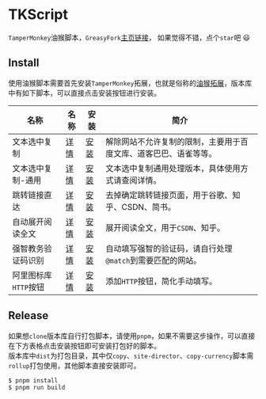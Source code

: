 # TKScript

`TamperMonkey`油猴脚本，`GreasyFork`[主页链接](https://greasyfork.org/zh-CN/users/584991-windrunnermax)， 如果觉得不错，点个`star`吧 😃  


## Install

使用油猴脚本需要首先安装`TamperMonkey`拓展，也就是俗称的[油猴拓展](https://www.tampermonkey.net/index.php)，版本库中有如下脚本，可以直接点击安装按钮进行安装。

| 名称 | 名称 | 安装 | 简介 |
|----|----|----|----|
| 文本选中复制 | [详情](https://github.com/WindrunnerMax/TKScript/blob/master/src/copy/README.md) | [安装](https://cdn.jsdelivr.net/gh/WindrunnerMax/TKScript@master/dist/copy.user.js) | 解除网站不允许复制的限制，主要用于百度文库、道客巴巴、语雀等等。 |
| 文本选中复制-通用 | [详情](https://github.com/WindrunnerMax/TKScript/blob/master/src/copy-currency/README.md) |  [安装](https://cdn.jsdelivr.net/gh/WindrunnerMax/TKScript@master/dist/copy-currency.user.js) | 文本选中复制通用处理版本，具体使用方式请查阅详情。
| 跳转链接直达 | [详情](https://github.com/WindrunnerMax/TKScript/blob/master/src/site-director/README.md) |  [安装](https://cdn.jsdelivr.net/gh/WindrunnerMax/TKScript@master/dist/site-director.user.js) | 去掉确定跳转链接页面，用于谷歌、知乎、CSDN、简书。 |
| 自动展开阅读全文 | [详情](https://github.com/WindrunnerMax/TKScript/blob/master/src/expansion/README.md) |  [安装](https://cdn.jsdelivr.net/gh/WindrunnerMax/TKScript@master/src/expansion/expansion.user.js) | 展开阅读全文，用于`CSDN`、知乎。 |
| 强智教务验证码识别 | [详情](https://github.com/WindrunnerMax/TKScript/blob/master/src/captcha/README.md) |  [安装](https://cdn.jsdelivr.net/gh/WindrunnerMax/TKScript@master/src/captcha/captcha.user.js) |  自动填写强智的验证码，请自行处理`@match`到需要匹配的网站。|
| 阿里图标库`HTTP`按钮 | [详情](https://github.com/WindrunnerMax/TKScript/blob/master/src/completion/README.md) |  [安装](https://cdn.jsdelivr.net/gh/WindrunnerMax/TKScript@master/src/completion/completion.user.js) | 添加`HTTP`按钮，简化手动填写。  |



## Release
如果想`clone`版本库自行打包脚本，请使用`pnpm`，如果不需要这步操作，可以直接在下方表格点击安装按钮即可安装打包好的脚本。   
版本库中`dist`为打包目录，其中仅`copy`、`site-director`、`copy-currency`脚本需`rollup`打包使用，其他脚本直接安装即可。

```bash
$ pnpm install
$ pnpm run build
```
